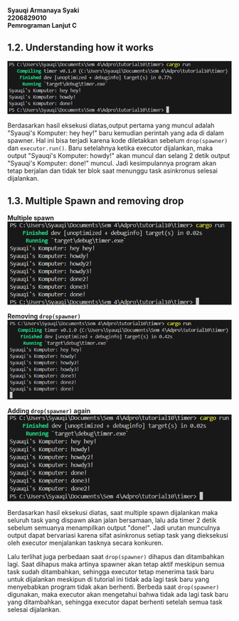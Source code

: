 **Syauqi Armanaya Syaki**<br>
**2206829010**<br>
**Pemrograman Lanjut C**<br>

## 1.2. Understanding how it works

![Understanding how it works](image.png)

Berdasarkan hasil eksekusi diatas,output pertama yang muncul adalah "Syauqi's Komputer: hey hey!" baru kemudian perintah yang ada di dalam spawner. Hal ini bisa terjadi karena kode diletakkan sebelum `drop(spawner)` dan `executor.run()`. Baru setelahnya ketika executor dijalankan, maka output "Syauqi's Komputer: howdy!" akan muncul dan selang 2 detik output "Syauqi's Komputer: done!" muncul. Jadi kesimpulannya program akan tetap berjalan dan tidak ter blok saat menunggu task asinkronus selesai dijalankan.

## 1.3. Multiple Spawn and removing drop

**Multiple spawn**
![Multiple spawn](image-1.png)

**Removing `drop(spawner)`**
![Remove drop(spawner)](image-2.png)

**Adding `drop(spawner)` again**
![Add drop(spawner) again](image-3.png)

Berdasarkan hasil eksekusi diatas, saat multiple spawn dijalankan maka seluruh task yang dispawn akan jalan bersamaan, lalu ada timer 2 detik sebelum semuanya menampilkan output "done!". Jadi urutan munculnya output dapat bervariasi karena sifat asinkronus setiap task yang dieksekusi oleh executor menjalankan tasknya secara konkuren.

Lalu terlihat juga perbedaan saat `drop(spawner)` dihapus dan ditambahkan lagi. Saat dihapus maka artinya spawner akan tetap aktif meskipun semua task sudah ditambahkan, sehingga executor tetap menerima task baru untuk dijalankan meskipun di tutorial ini tidak ada lagi task baru yang menyebabkan program tidak akan berhenti. Berbeda saat `drop(spawner)` digunakan, maka executor akan mengetahui bahwa tidak ada lagi task baru yang ditambahkan, sehingga executor dapat berhenti setelah semua task selesai dijalankan.
